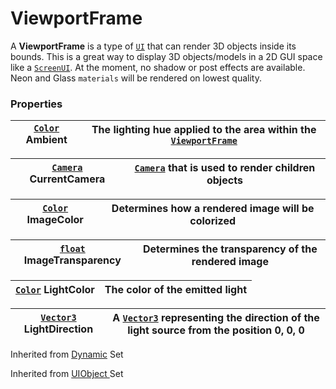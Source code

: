 # ViewportFrame

A **ViewportFrame** is a type of [`UI`](../../../dymanic/uiobject.md) that can render 3D objects inside its bounds. This is a great way to display 3D objects/models in a 2D GUI space like a [`ScreenUI`](screenui.md). At the moment, no shadow or post effects are available. Neon and Glass `materials` will be rendered on lowest quality.

### Properties <a href="#properties-1" id="properties-1"></a>

| [`Color`](https://developer.roblox.com/en-us/api-reference/datatype/Color3) Ambient | The lighting hue applied to the area within the [`ViewportFrame`](viewportframe.md) |
| ----------------------------------------------------------------------------------- | ----------------------------------------------------------------------------------- |

| [`Camera`](../../construction/camera.md)  CurrentCamera | [`Camera`](../../construction/camera.md) that is used to render children objects |
| ------------------------------------------------------- | -------------------------------------------------------------------------------- |

| [`Color`](https://developer.roblox.com/en-us/api-reference/datatype/Color3) ImageColor | Determines how a rendered image will be colorized |
| -------------------------------------------------------------------------------------- | ------------------------------------------------- |

| [`float`](../../../learn-lua/numbers.md) ImageTransparency | Determines the transparency of the rendered image |
| ---------------------------------------------------------- | ------------------------------------------------- |

| [`Color`](../../datatype/color.md) LightColor | The color of the emitted light |
| --------------------------------------------- | ------------------------------ |

| [`Vector3`](../../datatype/vector3.md) LightDirection | A [`Vector3`](../../datatype/vector3.md) representing the direction of the light source from the position 0, 0, 0 |
| ----------------------------------------------------- | ----------------------------------------------------------------------------------------------------------------- |

Inherited from [Dynamic](https://docs.brickverse.co/bricklua-lua-references-manual/dymanic) Set

Inherited from [UIObject ](../../../dymanic/uiobject.md)Set
